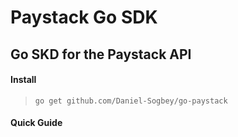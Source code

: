 # Paystack Go SDK

## Go SKD for the Paystack API

#### Install
> `go get github.com/Daniel-Sogbey/go-paystack`

#### Quick Guide
